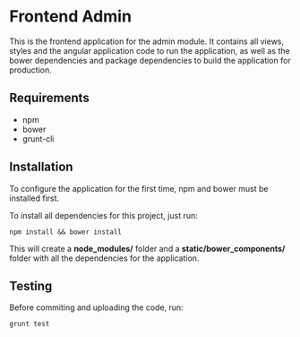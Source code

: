 # Frontend Admin

This is the frontend application for the admin module. It contains all views,
styles and the angular application code to run the application, as well as the
bower dependencies and package dependencies to build the application for
production.

## Requirements

- npm
- bower
- grunt-cli

## Installation

To configure the application for the first time, npm and bower must be
installed first.

To install all dependencies for this project, just run:

```shell
npm install && bower install
```

This will create a **node_modules/** folder and a **static/bower_components/**
folder with all the dependencies for the application.

## Testing

Before commiting and uploading the code, run:

```shell
grunt test
```
